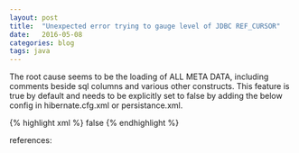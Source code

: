 ```yaml
---
layout: post
title:  "Unexpected error trying to gauge level of JDBC REF_CURSOR"
date:   2016-05-08
categories: blog
tags: java
---
```


The root cause seems to be the loading  of ALL META DATA, including comments beside sql columns and various other constructs. This feature is true by default and needs to be explicitly set to false by adding the below config in hibernate.cfg.xml or persistance.xml.

{% highlight xml %}
<prop key="hibernate.temp.use_jdbc_metadata_defaults">false</prop>
{% endhighlight %}

references:
